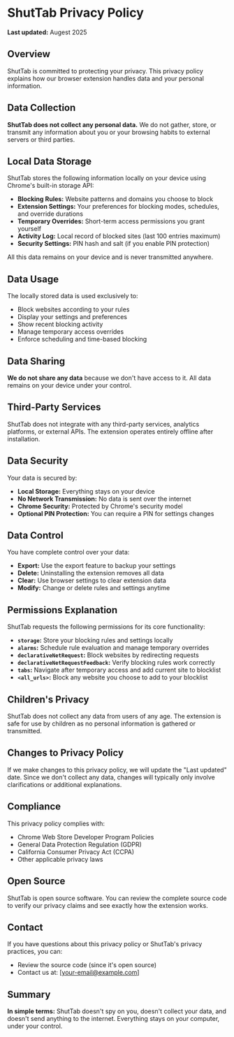 # ShutTab Privacy Policy

**Last updated:** Augest 2025

## Overview

ShutTab is committed to protecting your privacy. This privacy policy explains how our browser extension handles data and your personal information.

## Data Collection

**ShutTab does not collect any personal data.** We do not gather, store, or transmit any information about you or your browsing habits to external servers or third parties.

## Local Data Storage

ShutTab stores the following information locally on your device using Chrome's built-in storage API:

- **Blocking Rules:** Website patterns and domains you choose to block
- **Extension Settings:** Your preferences for blocking modes, schedules, and override durations
- **Temporary Overrides:** Short-term access permissions you grant yourself
- **Activity Log:** Local record of blocked sites (last 100 entries maximum)
- **Security Settings:** PIN hash and salt (if you enable PIN protection)

All this data remains on your device and is never transmitted anywhere.

## Data Usage

The locally stored data is used exclusively to:
- Block websites according to your rules
- Display your settings and preferences
- Show recent blocking activity
- Manage temporary access overrides
- Enforce scheduling and time-based blocking

## Data Sharing

**We do not share any data** because we don't have access to it. All data remains on your device under your control.

## Third-Party Services

ShutTab does not integrate with any third-party services, analytics platforms, or external APIs. The extension operates entirely offline after installation.

## Data Security

Your data is secured by:
- **Local Storage:** Everything stays on your device
- **No Network Transmission:** No data is sent over the internet
- **Chrome Security:** Protected by Chrome's security model
- **Optional PIN Protection:** You can require a PIN for settings changes

## Data Control

You have complete control over your data:
- **Export:** Use the export feature to backup your settings
- **Delete:** Uninstalling the extension removes all data
- **Clear:** Use browser settings to clear extension data
- **Modify:** Change or delete rules and settings anytime

## Permissions Explanation

ShutTab requests the following permissions for its core functionality:

- **`storage`:** Store your blocking rules and settings locally
- **`alarms`:** Schedule rule evaluation and manage temporary overrides
- **`declarativeNetRequest`:** Block websites by redirecting requests
- **`declarativeNetRequestFeedback`:** Verify blocking rules work correctly
- **`tabs`:** Navigate after temporary access and add current site to blocklist
- **`<all_urls>`:** Block any website you choose to add to your blocklist

## Children's Privacy

ShutTab does not collect any data from users of any age. The extension is safe for use by children as no personal information is gathered or transmitted.

## Changes to Privacy Policy

If we make changes to this privacy policy, we will update the "Last updated" date. Since we don't collect any data, changes will typically only involve clarifications or additional explanations.

## Compliance

This privacy policy complies with:
- Chrome Web Store Developer Program Policies
- General Data Protection Regulation (GDPR)
- California Consumer Privacy Act (CCPA)
- Other applicable privacy laws

## Open Source

ShutTab is open source software. You can review the complete source code to verify our privacy claims and see exactly how the extension works.

## Contact

If you have questions about this privacy policy or ShutTab's privacy practices, you can:
- Review the source code (since it's open source)
- Contact us at: [your-email@example.com]

## Summary

**In simple terms:** ShutTab doesn't spy on you, doesn't collect your data, and doesn't send anything to the internet. Everything stays on your computer, under your control.
